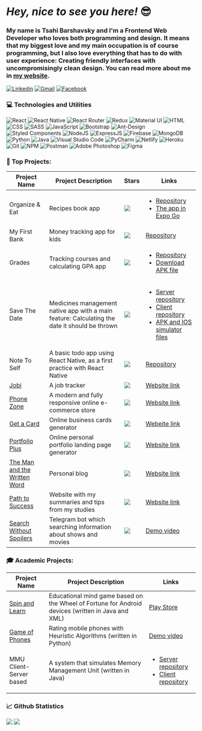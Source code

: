 # _Hey, nice to see you here!_ 😎

### My name is Tsahi Barshavsky and I'm a Frontend Web Developer who loves both programming and design. It means that my biggest love and my main occupation is of course programming, but I also love everything that has to do with user experience: Creating friendly interfaces with uncompromisingly clean design. You can read more about me in [my website](https://tsahi-barshavsky.netlify.app/).

[![Linkedin](https://img.shields.io/badge/LinkedIn-0077B5?style=for-the-badge&logo=linkedin&logoColor=white)](https://www.linkedin.com/in/tsahi-barshavsky-frontend-developer/)
[![Gmail](https://img.shields.io/badge/Gmail-D14836?style=for-the-badge&logo=gmail&logoColor=white)](mailto:tsahi.13@gmail.com)
[![Facebook](https://img.shields.io/badge/Facebook-1877F2?style=for-the-badge&logo=facebook&logoColor=white)](https://www.facebook.com/tsahi.barshavsky/)


### 💻 Technologies and Utilities
![React](https://img.shields.io/badge/React-20232A?style=for-the-badge&logo=react&logoColor=61DAFB)
![React Native](https://img.shields.io/badge/react_native-%2320232a.svg?style=for-the-badge&logo=react&logoColor=%2361DAFB)
![React Router](https://img.shields.io/badge/React_Router-CA4245?style=for-the-badge&logo=react-router&logoColor=white)
![Redux](https://img.shields.io/badge/redux-%23593d88.svg?style=for-the-badge&logo=redux&logoColor=white)
![Material UI](https://img.shields.io/badge/Material--UI-0081CB?style=for-the-badge&logo=material-ui&logoColor=whit)
![HTML](https://img.shields.io/badge/HTML5-E34F26?style=for-the-badge&logo=html5&logoColor=white)
![CSS](https://img.shields.io/badge/CSS3-1572B6?style=for-the-badge&logo=css3&logoColor=white)
![SASS](https://img.shields.io/badge/Sass-CC6699?style=for-the-badge&logo=sass&logoColor=white)
![JavaScript](https://img.shields.io/badge/JavaScript-F7DF1E?style=for-the-badge&logo=javascript&logoColor=black)
![Bootstrap](https://img.shields.io/badge/Bootstrap-563D7C?style=for-the-badge&logo=bootstrap&logoColor=white)
![Ant-Design](https://img.shields.io/badge/-AntDesign-%230170FE?style=for-the-badge&logo=ant-design&logoColor=white)
![Styled Components](https://img.shields.io/badge/styled--components-DB7093?style=for-the-badge&logo=styled-components&logoColor=white)
![NodeJS](https://img.shields.io/badge/Node.js-43853D?style=for-the-badge&logo=node.js&logoColor=white)
![ExpressJS](https://img.shields.io/badge/Express.js-404D59?style=for-the-badge)
![Firebase](https://img.shields.io/badge/firebase-%23039BE5.svg?style=for-the-badge&logo=firebase)
![MongoDB](https://img.shields.io/badge/MongoDB-4EA94B?style=for-the-badge&logo=mongodb&logoColor=white)
![Python](https://img.shields.io/badge/Python-14354C?style=for-the-badge&logo=python&logoColor=white)
![Java](https://img.shields.io/badge/Java-ED8B00?style=for-the-badge&logo=java&logoColor=white)
![Visual Studio Code](https://img.shields.io/badge/VisualStudioCode-0078d7.svg?style=for-the-badge&logo=visual-studio-code&logoColor=white)
![PyCharm](https://img.shields.io/badge/pycharm-143?style=for-the-badge&logo=pycharm&logoColor=black&color=black&labelColor=green)
![Netlify](https://img.shields.io/badge/Netlify-00C7B7?style=for-the-badge&logo=netlify&logoColor=white)
![Heroku](https://img.shields.io/badge/Heroku-430098?style=for-the-badge&logo=heroku&logoColor=white)
![Git](https://img.shields.io/badge/git-%23F05033.svg?style=for-the-badge&logo=git&logoColor=white)
![NPM](https://img.shields.io/badge/NPM-%23000000.svg?style=for-the-badge&logo=npm&logoColor=white)
![Postman](https://img.shields.io/badge/Postman-FF6C37?style=for-the-badge&logo=postman&logoColor=white)
![Adobe Photoshop](https://img.shields.io/badge/adobephotoshop-%2331A8FF.svg?style=for-the-badge&logo=adobephotoshop&logoColor=white)
![Figma](https://img.shields.io/badge/figma-%23F24E1E.svg?style=for-the-badge&logo=figma&logoColor=white)

### 🌟 Top Projects:

| Project Name | Project Description | Stars | Links |
| ------------ | ------------------- | ----- | ----- |
| Organize & Eat | Recipes book app | ![](https://img.shields.io/github/stars/tsahiBarshevsky/organize-n-eat.svg) | <ul><li>[Repository](https://github.com/tsahiBarshevsky/organize-n-eat)</li><li>[The app in Expo Go](https://expo.dev/@tsahib/organize-n-eat)</li></ul>
| My First Bank | Money tracking app for kids | ![](https://img.shields.io/github/stars/tsahiBarshevsky/my-first-bank.svg) | [Repository](https://github.com/tsahiBarshevsky/my-first-bank) |
| Grades | Tracking courses and calculating GPA app | ![](https://img.shields.io/github/stars/tsahiBarshevsky/grades.svg) | <ul><li>[Repository](https://github.com/tsahiBarshevsky/grades)</li><li>[Download APK file](https://drive.google.com/file/d/1bQhfQWMsD8m3tI9P1yWXVuitFTrC_FtR/view?usp=sharing)</li></ul>  |
| Save The Date | Medicines management native app with a main feature: Calculating the date it should be thrown | ![](https://img.shields.io/github/stars/tsahiBarshevsky/save-the-date-app.svg) | <ul><li>[Server repository](https://github.com/tsahiBarshevsky/save-the-date-server)</li><li>[Client repository](https://github.com/tsahiBarshevsky/save-the-date-app)</li><li>[APK and IOS simulator files](https://drive.google.com/drive/folders/1mf-KnPfsnroWlUucACkVYsoIdicOMLuZ)</li></ul> |
| Note To Self | A basic todo app using React Native, as a first practice with React Native | ![](https://img.shields.io/github/stars/tsahiBarshevsky/note-to-self.svg) | [Repository](https://github.com/tsahiBarshevsky/note-to-self) |
| [Jobi](https://github.com/tsahiBarshevsky/jobi) | A job tracker | ![](https://img.shields.io/github/stars/tsahiBarshevsky/jobi.svg) | [Website link](https://jobi.netlify.app/) |
| [Phone Zone](https://github.com/tsahiBarshevsky/phone-zone) | A modern and fully responsive online e-commerce store | ![](https://img.shields.io/github/stars/tsahiBarshevsky/phone-zone.svg) | [Website link](https://phone-zone1.netlify.app/) |
| [Get a Card](https://github.com/tsahiBarshevsky/get-a-card) | Online business cards generator | ![](https://img.shields.io/github/stars/tsahiBarshevsky/get-a-card.svg) | [Webeite link](https://get-a-card.netlify.app/) |
| [Portfolio Plus](https://github.com/tsahiBarshevsky/Portfolio-Plus) | Online personal portfolio landing page generator | ![](https://img.shields.io/github/stars/tsahiBarshevsky/Portfolio-Plus.svg) | [Website link](https://portfolio-plus.netlify.app/) |
| [The Man and the Written Word](https://github.com/tsahiBarshevsky/personal-blog) | Personal blog | ![](https://img.shields.io/github/stars/tsahiBarshevsky/personal-blog.svg) | [Website link](https://the-man-and-the-written-word.netlify.app/) |
| [Path to Success](https://github.com/tsahiBarshevsky/path-to-success) | Website with my summaries and tips from my studies | ![](https://img.shields.io/github/stars/tsahiBarshevsky/path-to-success.svg) | [Website link](https://path-to-success.netlify.app/) |
| [Search Without Spoilers](https://github.com/tsahiBarshevsky/Search-Without-Spoilers-Bot) | Telegram bot which searching information about shows and movies | ![](https://img.shields.io/github/stars/tsahiBarshevsky/Search-Without-Spoilers-Bot.svg) | [Demo video](https://youtu.be/mO-mX_kYXSk) |

### 🎓 Academic Projects:
| Project Name | Project Description | Links |
| ------------ | ------------------- | ----- |
| [Spin and Learn](https://github.com/tsahiBarshevsky/spin-and-learn) | Educational mind game based on the Wheel of Fortune for Android devices (written in Java and XML) | [Play Store](https://play.google.com/store/apps/details?id=tsahi.and.kostia.spinandlearn) |
| [Game of Phones](https://github.com/tsahiBarshevsky/Heuristics) | Rating mobile phones with Heuristic Algorithms (written in Python) | [Demo video](https://youtu.be/v9cWouBaRNY) |
| MMU Client-Server based | A system that simulates Memory Management Unit (written in Java) | <ul><li>[Server repository](https://github.com/tsahiBarshevsky/CacheUnitProject)</li><li>[Client repository](https://github.com/tsahiBarshevsky/CacheUnitClient)</li></ul> |

### 📈 Github Statistics
![](https://github-readme-stats.vercel.app/api/top-langs/?username=tsahiBarshevsky&theme=blue-green)
![](https://github-readme-stats.vercel.app/api?username=tsahiBarshevsky&theme=blue-green)
